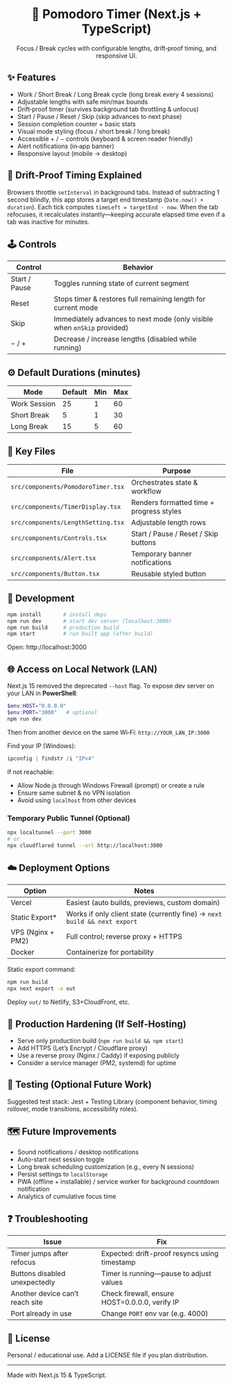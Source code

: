 <div align="center">
	<h1>🍅 Pomodoro Timer (Next.js + TypeScript)</h1>
	<p>Focus / Break cycles with configurable lengths, drift‑proof timing, and responsive UI.</p>
</div>

## ✨ Features

- Work / Short Break / Long Break cycle (long break every 4 sessions)
- Adjustable lengths with safe min/max bounds
- Drift‑proof timer (survives background tab throttling & unfocus)
- Start / Pause / Reset / Skip (skip advances to next phase)
- Session completion counter + basic stats
- Visual mode styling (focus / short break / long break)
- Accessible + / − controls (keyboard & screen reader friendly)
- Alert notifications (in‑app banner)
- Responsive layout (mobile → desktop)

## 🧠 Drift‑Proof Timing Explained

Browsers throttle `setInterval` in background tabs. Instead of subtracting 1 second blindly, this app stores a target end timestamp (`Date.now() + duration`). Each tick computes `timeLeft = targetEnd - now`. When the tab refocuses, it recalculates instantly—keeping accurate elapsed time even if a tab was inactive for minutes.

## 🕹 Controls

| Control | Behavior |
|---------|----------|
| Start / Pause | Toggles running state of current segment |
| Reset | Stops timer & restores full remaining length for current mode |
| Skip | Immediately advances to next mode (only visible when `onSkip` provided) |
| − / + | Decrease / increase lengths (disabled while running) |

## ⚙️ Default Durations (minutes)

| Mode | Default | Min | Max |
|------|---------|-----|-----|
| Work Session | 25 | 1 | 60 |
| Short Break | 5 | 1 | 30 |
| Long Break | 15 | 5 | 60 |

## 📂 Key Files

| File | Purpose |
|------|---------|
| `src/components/PomodoroTimer.tsx` | Orchestrates state & workflow |
| `src/components/TimerDisplay.tsx` | Renders formatted time + progress styles |
| `src/components/LengthSetting.tsx` | Adjustable length rows |
| `src/components/Controls.tsx` | Start / Pause / Reset / Skip buttons |
| `src/components/Alert.tsx` | Temporary banner notifications |
| `src/components/Button.tsx` | Reusable styled button |

## 🚀 Development

```bash
npm install       # install deps
npm run dev       # start dev server (localhost:3000)
npm run build     # production build
npm start         # run built app (after build)
```

Open: http://localhost:3000

## 🌐 Access on Local Network (LAN)

Next.js 15 removed the deprecated `--host` flag. To expose dev server on your LAN in **PowerShell**:

```powershell
$env:HOST="0.0.0.0"
$env:PORT="3000"   # optional
npm run dev
```

Then from another device on the same Wi‑Fi: `http://YOUR_LAN_IP:3000`

Find your IP (Windows):
```powershell
ipconfig | findstr /i "IPv4"
```

If not reachable:
- Allow Node.js through Windows Firewall (prompt) or create a rule
- Ensure same subnet & no VPN isolation
- Avoid using `localhost` from other devices

### Temporary Public Tunnel (Optional)
```bash
npx localtunnel --port 3000
# or
npx cloudflared tunnel --url http://localhost:3000
```

## ☁️ Deployment Options

| Option | Notes |
|--------|-------|
| Vercel | Easiest (auto builds, previews, custom domain) |
| Static Export* | Works if only client state (currently fine) → `next build && next export` |
| VPS (Nginx + PM2) | Full control; reverse proxy + HTTPS |
| Docker | Containerize for portability |

Static export command:
```bash
npm run build
npx next export -o out
```
Deploy `out/` to Netlify, S3+CloudFront, etc.

## 🔐 Production Hardening (If Self‑Hosting)
- Serve only production build (`npm run build && npm start`)
- Add HTTPS (Let’s Encrypt / Cloudflare proxy)
- Use a reverse proxy (Nginx / Caddy) if exposing publicly
- Consider a service manager (PM2, systemd) for uptime

## 🧪 Testing (Optional Future Work)
Suggested test stack: Jest + Testing Library (component behavior, timing rollover, mode transitions, accessibility roles).

## 🗺 Future Improvements
- Sound notifications / desktop notifications
- Auto-start next session toggle
- Long break scheduling customization (e.g., every N sessions)
- Persist settings to `localStorage`
- PWA (offline + installable) / service worker for background countdown notification
- Analytics of cumulative focus time

## ❓ Troubleshooting
| Issue | Fix |
|-------|-----|
| Timer jumps after refocus | Expected: drift-proof resyncs using timestamp |
| Buttons disabled unexpectedly | Timer is running—pause to adjust values |
| Another device can’t reach site | Check firewall, ensure HOST=0.0.0.0, verify IP |
| Port already in use | Change `PORT` env var (e.g. 4000) |

## 📜 License
Personal / educational use. Add a LICENSE file if you plan distribution.

---
Made with Next.js 15 & TypeScript.
